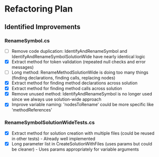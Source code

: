 # Refactoring Plan

## Identified Improvements

### RenameSymbol.cs
- [ ] Remove code duplication: IdentifyAndRenameSymbol and IdentifyAndRenameSymbolSolutionWide have nearly identical logic
- [x] Extract method for token validation (repeated null checks and error messages)
- [ ] Long method: RenameMethodSolutionWide is doing too many things (finding declarations, finding calls, replacing nodes)
- [x] Extract method for finding method declarations across solution
- [x] Extract method for finding method calls across solution
- [x] Remove unused method: IdentifyAndRenameSymbol is no longer used since we always use solution-wide approach
- [x] Improve variable naming: 'nodesToRename' could be more specific like 'methodReferences'

### RenameSymbolSolutionWideTests.cs
- [x] Extract method for solution creation with multiple files (could be reused in other tests) - Already well implemented
- [x] Long parameter list in CreateSolutionWithFiles (uses params but could be cleaner) - Uses params appropriately for variable arguments
